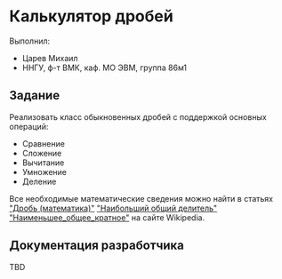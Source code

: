 ﻿# Калькулятор дробей

Выполнил:

 - Царев Михаил
 - ННГУ, ф-т ВМК, каф. МО ЭВМ, группа 86м1

## Задание

Реализовать класс обыкновенных дробей с поддержкой основных операций:

 - Сравнение
 - Сложение
 - Вычитание
 - Умножение
 - Деление

Все необходимые математические сведения можно найти в статьях
["Дробь (математика)"][fraction]
["Наибольший общий делитель"][gcd]
["Наименьшее_общее_кратное"][lcm] на сайте Wikipedia.

## Документация разработчика

TBD

<!-- LINKS -->

[fraction]: https://ru.wikipedia.org/wiki/%D0%94%D1%80%D0%BE%D0%B1%D1%8C_%28%D0%BC%D0%B0%D1%82%D0%B5%D0%BC%D0%B0%D1%82%D0%B8%D0%BA%D0%B0%29
[gcd]:
https://ru.wikipedia.org/wiki/%D0%9D%D0%B0%D0%B8%D0%B1%D0%BE%D0%BB%D1%8C%D1%88%D0%B8%D0%B9_%D0%BE%D0%B1%D1%89%D0%B8%D0%B9_%D0%B4%D0%B5%D0%BB%D0%B8%D1%82%D0%B5%D0%BB%D1%8C
[lcm]:
https://ru.wikipedia.org/wiki/%D0%9D%D0%B0%D0%B8%D0%BC%D0%B5%D0%BD%D1%8C%D1%88%D0%B5%D0%B5_%D0%BE%D0%B1%D1%89%D0%B5%D0%B5_%D0%BA%D1%80%D0%B0%D1%82%D0%BD%D0%BE%D0%B5